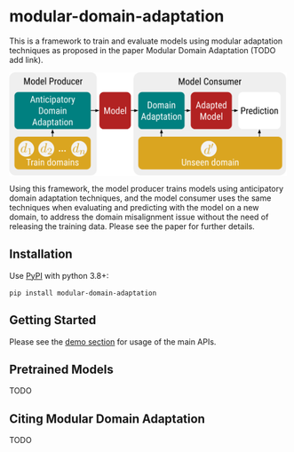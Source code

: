 # modular-domain-adaptation

This is a framework to train and evaluate models using modular adaptation techniques as proposed in the paper Modular Domain Adaptation (TODO add link).

<img src="paradigm-diagram.png" width="500" align='center'>

Using this framework, the model producer trains models using anticipatory domain adaptation techniques, and the model consumer uses the same techniques when evaluating and predicting with the model on a new domain, to address the domain misalignment issue without the need of releasing the training data. Please see the paper for further details.

## Installation

Use [PyPI](https://pypi.org/project/modular-domain-adaptation/) with python 3.8+:

```
pip install modular-domain-adaptation
```

## Getting Started

Please see the [demo section](./demo) for usage of the main APIs.

## Pretrained Models

TODO

## Citing Modular Domain Adaptation

TODO
